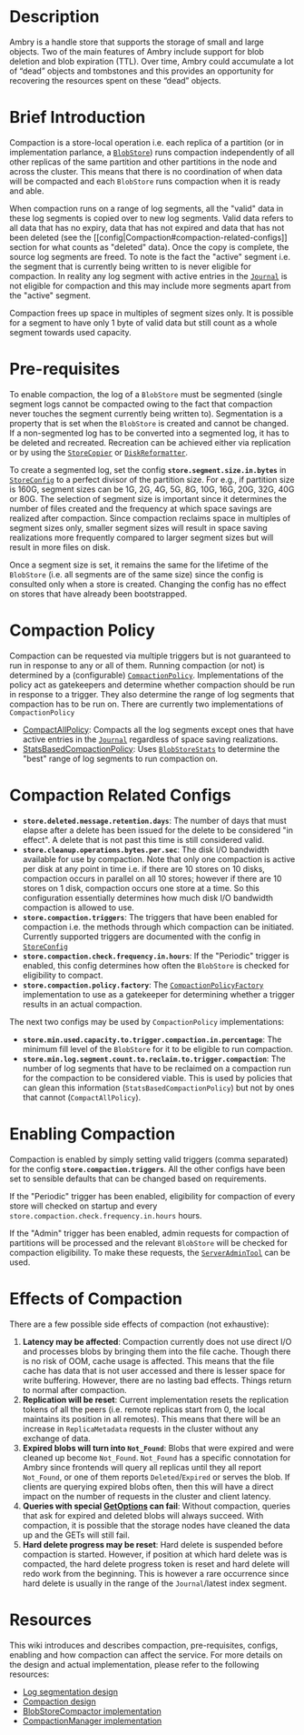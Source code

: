 # Description
Ambry is a handle store that supports the storage of small and large objects. Two of the main features of Ambry include support for blob deletion and blob expiration (TTL). Over time, Ambry could accumulate a lot of “dead” objects and tombstones and this provides an opportunity for recovering the resources spent on these “dead” objects. 
# Brief Introduction
Compaction is a store-local operation i.e. each replica of a partition (or in implementation parlance, a [`BlobStore`](https://github.com/linkedin/ambry/blob/master/ambry-store/src/main/java/com.github.ambry.store/BlobStore.java)) runs compaction independently of all other replicas of the same partition and other partitions in the node and across the cluster. This means that there is no coordination of when data will be compacted and each `BlobStore` runs compaction when it is ready and able.

When compaction runs on a range of log segments, all the "valid" data in these log segments is copied over to new log segments. Valid data refers to all data that has no expiry, data that has not expired and data that has not been deleted (see the [[config|Compaction#compaction-related-configs]] section for what counts as "deleted" data). Once the copy is complete, the source log segments are freed. To note is the fact the "active" segment i.e. the segment that is currently being written to is never eligible for compaction. In reality any log segment with active entries in the [`Journal`](https://github.com/linkedin/ambry/blob/master/ambry-store/src/main/java/com.github.ambry.store/Journal.java) is not eligible for compaction and this may include more segments apart from the "active" segment. 

Compaction frees up space in multiples of segment sizes only. It is possible for a segment to have only 1 byte of valid data but still count as a whole segment towards used capacity. 
# Pre-requisites
To enable compaction, the log of a `BlobStore` must be segmented (single segment logs cannot be compacted owing to the fact that compaction never touches the segment currently being written to). Segmentation is a property that is set when the `BlobStore` is created and cannot be changed. If a non-segmented log has to be converted into a segmented log, it has to be deleted and recreated. Recreation can be achieved either via replication or by using the [`StoreCopier`](https://github.com/linkedin/ambry/blob/master/ambry-tools/src/main/java/com.github.ambry/store/StoreCopier.java) or [`DiskReformatter`](https://github.com/linkedin/ambry/blob/master/ambry-tools/src/main/java/com.github.ambry/store/DiskReformatter.java).

To create a segmented log, set the config **`store.segment.size.in.bytes`** in [`StoreConfig`](https://github.com/linkedin/ambry/blob/master/ambry-api/src/main/java/com.github.ambry/config/StoreConfig.java) to a perfect divisor of the partition size. For e.g., if partition size is 160G, segment sizes can be 1G, 2G, 4G, 5G, 8G, 10G, 16G, 20G, 32G, 40G or 80G. The selection of segment size is important since it determines the number of files created and the frequency at which space savings are realized after compaction. Since compaction reclaims space in multiples of segment sizes only, smaller segment sizes will result in space saving realizations more frequently compared to larger segment sizes but will result in more files on disk.

Once a segment size is set, it remains the same for the lifetime of the `BlobStore` (i.e. all segments are of the same size) since the config is consulted only when a store is created. Changing the config has no effect on stores that have already been bootstrapped. 
# Compaction Policy
Compaction can be requested via multiple triggers but is not guaranteed to run in response to any or all of them. Running compaction (or not) is determined by a (configurable) [`CompactionPolicy`](https://github.com/linkedin/ambry/blob/master/ambry-store/src/main/java/com.github.ambry.store/CompactionPolicy.java). Implementations of the policy act as gatekeepers and determine whether compaction should be run in response to a trigger. They also determine the range of log segments that compaction has to be run on. 
There are currently two implementations of `CompactionPolicy`
* [CompactAllPolicy](https://github.com/linkedin/ambry/blob/master/ambry-store/src/main/java/com.github.ambry.store/CompactAllPolicyFactory.java): Compacts all the log segments except ones that have active entries in the [`Journal`](https://github.com/linkedin/ambry/blob/master/ambry-store/src/main/java/com.github.ambry.store/Journal.java) regardless of space saving realizations.
* [StatsBasedCompactionPolicy](https://github.com/linkedin/ambry/blob/master/ambry-store/src/main/java/com.github.ambry.store/StatsBasedCompactionPolicy.java): Uses [`BlobStoreStats`](https://github.com/linkedin/ambry/blob/master/ambry-store/src/main/java/com.github.ambry.store/BlobStoreStats.java) to determine the "best" range of log segments to run compaction on. 
# Compaction Related Configs
* **`store.deleted.message.retention.days`**: The number of days that must elapse after a delete has been issued for the delete to be considered "in effect". A delete that is not past this time is still considered valid.
* **`store.cleanup.operations.bytes.per.sec`**: The disk I/O bandwidth available for use by compaction. Note that only one compaction is active per disk at any point in time i.e. if there are 10 stores on 10 disks, compaction occurs in parallel on all 10 stores; however if there are 10 stores on 1 disk, compaction occurs one store at a time. So this configuration essentially determines how much disk I/O bandwidth compaction is allowed to use.
* **`store.compaction.triggers`**: The triggers that have been enabled for compaction i.e. the methods through which compaction can be initiated. Currently supported triggers are documented with the config in [`StoreConfig`](https://github.com/linkedin/ambry/blob/master/ambry-api/src/main/java/com.github.ambry/config/StoreConfig.java)
* **`store.compaction.check.frequency.in.hours`**: If the "Periodic" trigger is enabled, this config determines how often the `BlobStore` is checked for eligibility to compact.
* **`store.compaction.policy.factory`**: The [`CompactionPolicyFactory`](https://github.com/linkedin/ambry/blob/master/ambry-store/src/main/java/com.github.ambry.store/CompactionPolicyFactory.java) implementation to use as a gatekeeper for determining whether a trigger results in an actual compaction.

The next two configs may be used by `CompactionPolicy` implementations:
* **`store.min.used.capacity.to.trigger.compaction.in.percentage`**: The minimum fill level of the `BlobStore` for it to be eligible to run compaction. 
* **`store.min.log.segment.count.to.reclaim.to.trigger.compaction`**: The number of log segments that have to be reclaimed on a compaction run for the compaction to be considered viable. This is used by policies that can glean this information (`StatsBasedCompactionPolicy`) but not by ones that cannot (`CompactAllPolicy`).
# Enabling Compaction
Compaction is enabled by simply setting valid triggers (comma separated) for the config **`store.compaction.triggers`**. All the other configs have been set to sensible defaults that can be changed based on requirements.

If the "Periodic" trigger has been enabled, eligibility for compaction of every store will checked on startup and every `store.compaction.check.frequency.in.hours` hours.

If the "Admin" trigger has been enabled, admin requests for compaction of partitions will be processed and the relevant `BlobStore` will be checked for compaction eligibility. To make these requests, the [`ServerAdminTool`](https://github.com/linkedin/ambry/blob/master/ambry-tools/src/main/java/com.github.ambry/tools/admin/ServerAdminTool.java)
 can be used.
# Effects of Compaction
There are a few possible side effects of compaction (not exhaustive):
1. **Latency may be affected**: Compaction currently does not use direct I/O and processes blobs by bringing them into the file cache. Though there is no risk of OOM, cache usage is affected. This means that the file cache has data that is not user accessed and there is lesser space for write buffering. However, there are no lasting bad effects. Things return to normal after compaction.
2. **Replication will be reset**: Current implementation resets the replication tokens of all the peers (i.e. remote replicas start from 0, the local maintains its position in all remotes). This means that there will be an increase in `ReplicaMetadata` requests in the cluster without any exchange of data.
3. **Expired blobs will turn into `Not_Found`**: Blobs that were expired and were cleaned up become `Not_Found`. `Not_Found` has a specific connotation for Ambry since frontends will query all replicas until they all report `Not_Found`, or one of them reports `Deleted`/`Expired` or serves the blob. If clients are querying expired blobs often, then this will have a direct impact on the number of requests in the cluster and client latency.
4. **Queries with special [GetOptions](https://github.com/linkedin/ambry/blob/master/ambry-api/src/main/java/com.github.ambry/protocol/GetOption.java) can fail**: Without compaction, queries that ask for expired and deleted blobs will always succeed. With compaction, it is possible that the storage nodes have cleaned the data up and the GETs will still fail.
5. **Hard delete progress may be reset**: Hard delete is suspended before compaction is started. However, if position at which hard delete was is compacted, the hard delete progress token is reset and hard delete will redo work from the beginning. This is however a rare occurrence since hard delete is usually in the range of the `Journal`/latest index segment.
# Resources
This wiki introduces and describes compaction, pre-requisites, configs, enabling and how compaction can affect the service. For more details on the design and actual implementation, please refer to the following resources:
* [Log segmentation design](https://docs.google.com/document/d/1tTttYKoMQlHsdUWDt3VJ_rUxPWKipcWhhHFFXg-QleY/edit?usp=sharing)
* [Compaction design](https://docs.google.com/document/d/1RRqTO2htAkPHgaubLrXWIw6SoViWMDTXtZdNLW55gU0/edit?usp=sharing)
* [BlobStoreCompactor implementation](https://github.com/linkedin/ambry/blob/master/ambry-store/src/main/java/com.github.ambry.store/BlobStoreCompactor.java)
* [CompactionManager implementation](https://github.com/linkedin/ambry/blob/master/ambry-store/src/main/java/com.github.ambry.store/CompactionManager.java)